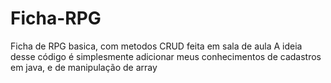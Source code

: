 # Ficha-RPG
Ficha de RPG basica, com metodos CRUD feita em sala de aula 
A ideia desse código é simplesmente adicionar meus conhecimentos de cadastros em java, e de manipulação de array
